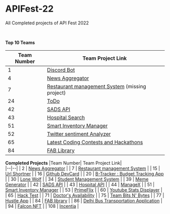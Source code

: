 ﻿# APIFest-22
All Completed projects of API Fest 2022

<br>

**Top 10 Teams**

|Team Number| Team Project Link|   
|--|--|
| 1 | [Discord Bot](https://github.com/japsimrans13/chatpilot) |
| 4 | [News Aggregator](https://github.com/rohan-kulkarni-25/recipebook) |
| 7 | [Restaurant management System](https://github.com/PKSingh0017/api-fest-2022) (missing project) |
| 24 | [ToDo](https://github.com/Pradumnasaraf/Postman-API-Fest-22) |
| 42 | [SADS API](https://github.com/SuryaSekhar14/API-Fest-22-Team-42) |
| 43 | [Hospital Search](https://github.com/sumana2001/200OK-frontend) |
| 51 | [Smart Inventory Manager](https://github.com/aniketk13/API-Fest) |
| 52 | [Twitter sentiment Analyzer](https://github.com/soham117/API-Fest-Team-Fafda-Jalebi) |
| 65 | [Latest Coding Contests and Hackathons](https://github.com/abhishekchauhan15/HackTest) |
| 84 | [FAB Library](https://github.com/surajm-333/Postman-API-fest-2022) |

**Completed Projects**
|Team Number| Team Project Link|   
|--|--|
| 2 | [News Aggregator](https://github.com/japsimrans13/all-in-one-news) |
| 7 | [Restaurant management System](https://github.com/PKSingh0017/api-fest-2022) |
| 15 | [Url Shortner](https://github.com/SooditK/url-shortner-backend) |
| 16 | [Github DevCard](https://github.com/ST1LLWATER/Github-Profile-Card-Server) |
| 20 | [B-Tracker : Budget Tracking App](https://github.com/FidalMathew/API-fest-project) |
| 30 | [Lone Wolf](https://github.com/Team-30-PostmanApiFest) |
| 34 | [Student Management System](https://github.com/Postman-API-Fest-2022/team-34-student-management) |
| 39 | [Meme Generator](https://github.com/pritam047/API-Fest-22-Team-Prodigy) |
| 42 | [SADS API](https://github.com/SuryaSekhar14/API-Fest-22-Team-42) |
| 43 | [Hospital API](https://github.com/sumana2001/200OK-frontend) |
| 44 | [ManageX](https://github.com/SatabrataPaul-GitAc/ManageX) |
| 51 | [Smart Inventory Manager](https://github.com/aniketk13/API-Fest) |
| 53 | [PrimeFlix](https://github.com/HarshilModh/primefixapis) |
| 60 | [Youtube Stats Displayer](https://github.com/harshmathurx/api-fest) |
| 65 | [Hack Test](https://github.com/abhishekchauhan15/HackTest) |
| 71 | [Doctor's Availability](https://github.com/neelshah2409/api_fest) |
| 75 | [Team Bits N' Bytes](https://github.com/anushbhatia/team_bits_n_bytes) |
| 77 | [Hustle App](https://github.com/API-Fest-Team-77/hustle-app) |
| 84 | [FAB library](https://github.com/surajm-333/Postman-API-fest-2022) |
| 86 | [Delhi Bus Transportation Application](https://github.com/raghavdhingra/Postman-Team-86) |
| 94 | [Falcon NFT](https://github.com/LondheShubham153/falcon-nft) |
| 108 | [Incentia](https://github.com/manisha-27/Incentia) |